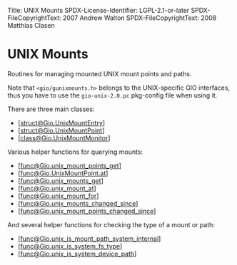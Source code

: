 Title: UNIX Mounts
SPDX-License-Identifier: LGPL-2.1-or-later
SPDX-FileCopyrightText: 2007 Andrew Walton
SPDX-FileCopyrightText: 2008 Matthias Clasen

# UNIX Mounts

Routines for managing mounted UNIX mount points and paths.

Note that `<gio/gunixmounts.h>` belongs to the UNIX-specific GIO
interfaces, thus you have to use the `gio-unix-2.0.pc` pkg-config
file when using it.

There are three main classes:

 * [struct@Gio.UnixMountEntry]
 * [struct@Gio.UnixMountPoint]
 * [class@Gio.UnixMountMonitor]

Various helper functions for querying mounts:

 * [func@Gio.unix_mount_points_get]
 * [func@Gio.UnixMountPoint.at]
 * [func@Gio.unix_mounts_get]
 * [func@Gio.unix_mount_at]
 * [func@Gio.unix_mount_for]
 * [func@Gio.unix_mounts_changed_since]
 * [func@Gio.unix_mount_points_changed_since]

And several helper functions for checking the type of a mount or path:

 * [func@Gio.unix_is_mount_path_system_internal]
 * [func@Gio.unix_is_system_fs_type]
 * [func@Gio.unix_is_system_device_path]

